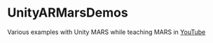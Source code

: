 # UnityARMarsDemos
Various examples with Unity MARS while teaching MARS in [YouTube](https://www.youtube.com/c/dilmervalecillos)
